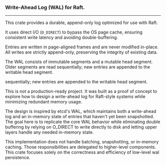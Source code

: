 ### Write-Ahead Log (WAL) for Raft.

-----------------
This crate provides a durable, append-only log optimized for use with Raft.

It uses direct I/O (`O_DIRECT`) to bypass the OS page cache, ensuring consistent write latency
and avoiding double-buffering.

Entries are written in page-aligned frames and are never modified in-place.
All writes are strictly append-only, preserving the integrity of existing data.

The WAL consists of immutable segments and a mutable head segment. Older segments are read
sequentially; new entries are appended to the writable head segment.

sequentially; new entries are appended to the writable head segment.

This is not a production-ready project. It was built as a proof of concept to explore
how to design a write-ahead log for Raft-style systems while minimizing redundant memory usage.

The design is inspired by etcd's WAL,
which maintains both a write-ahead log and an in-memory state of entries that haven't yet
been snapshotted. The goal here is to replicate the core WAL behavior while eliminating
double buffering by relying on O_DIRECT to write directly to disk and letting upper layers
handle any needed in-memory state.

This implementation does not handle batching, snapshotting, or in-memory caching.
Those responsibilities are delegated to higher-level components. This crate focuses solely
on the correctness and efficiency of low-level wal persistence.
